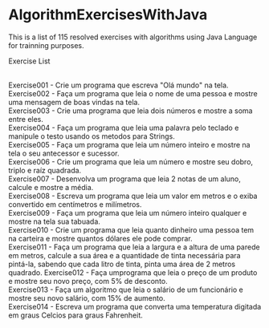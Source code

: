 # AlgorithmExercisesWithJava
This is a list of 115 resolved exercises with algorithms using Java Language for trainning purposes.

Exercise List <br><br>

Exercise001 - Crie um programa que escreva "Olá mundo" na tela.<br>
Exercise002 - Faça um programa que leia o nome de uma pessoa e mostre uma mensagem de boas vindas na tela.<br>
Exercise003 - Crie uma programa que leia dois números e mostre a soma entre eles.<br>
Exercise004 - Faça um programa que leia uma palavra pelo teclado e manipule o testo usando os metodos para Strings.<br>
Exercise005 - Faça um programa que leia um número inteiro e mostre na tela o seu antecessor e sucessor.<br>
Exercise006 - Crie um programa que leia um número e mostre seu dobro, triplo e raíz quadrada.<br>
Exercise007 - Desenvolva um programa que leia 2 notas de um aluno, calcule e mostre a média.<br>
Exercise008 - Escreva um programa que leia um valor em metros e o exiba convertido em centímetros e milímetros.<br>
Exercise009 - Faça um programa que leia um número inteiro qualquer e mostre na tela sua tabuada.<br>
Exercise010 - Crie um programa que leia quanto dinheiro uma pessoa tem na carteira e mostre quantos dólares ele pode comprar.<br>
Exercise011 - Faça um programa que leia a largura e a altura de uma parede em metros, calcule a sua área e a quantidade de tinta necessária para pintá-la, sabendo que cada litro de tinta, pinta uma área de 2 metros quadrado.
Exercise012 - Faça umprograma que leia o preço de um produto e mostre seu novo preço, com 5% de desconto.<br>
Exercise013 - Faça um algoritmo que leia o salário de um funcionário e mostre seu novo salário, com 15% de aumento.<br>
Exercise014 - Escreva um programa que converta uma temperatura digitada em graus Celcios para graus Fahrenheit.<br>

